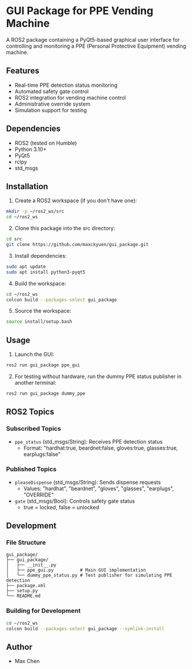 # GUI Package for PPE Vending Machine

A ROS2 package containing a PyQt5-based graphical user interface for controlling and monitoring a PPE (Personal Protective Equipment) vending machine.

## Features

- Real-time PPE detection status monitoring
- Automated safety gate control
- ROS2 integration for vending machine control
- Administrative override system
- Simulation support for testing

## Dependencies

- ROS2 (tested on Humble)
- Python 3.10+
- PyQt5
- rclpy
- std_msgs

## Installation

1. Create a ROS2 workspace (if you don't have one):
```bash
mkdir -p ~/ros2_ws/src
cd ~/ros2_ws
```

2. Clone this package into the src directory:
```bash
cd src
git clone https://github.com/maxckyuen/gui_package.git
```

3. Install dependencies:
```bash
sudo apt update
sudo apt install python3-pyqt5
```

4. Build the workspace:
```bash
cd ~/ros2_ws
colcon build --packages-select gui_package
```

5. Source the workspace:
```bash
source install/setup.bash
```

## Usage

1. Launch the GUI:
```bash
ros2 run gui_package ppe_gui
```

2. For testing without hardware, run the dummy PPE status publisher in another terminal:
```bash
ros2 run gui_package dummy_ppe
```

## ROS2 Topics

### Subscribed Topics
- `ppe_status` (std_msgs/String): Receives PPE detection status
  - Format: "hardhat:true, beardnet:false, gloves:true, glasses:true, earplugs:false"

### Published Topics
- `pleaseDispense` (std_msgs/String): Sends dispense requests
  - Values: "hardhat", "beardnet", "gloves", "glasses", "earplugs", "OVERRIDE"
- `gate` (std_msgs/Bool): Controls safety gate status
  - true = locked, false = unlocked

## Development

### File Structure
```
gui_package/
├── gui_package/
│   ├── __init__.py
│   ├── ppe_gui.py          # Main GUI implementation
│   └── dummy_ppe_status.py # Test publisher for simulating PPE detection
├── package.xml
├── setup.py
└── README.md
```

### Building for Development
```bash
cd ~/ros2_ws
colcon build --packages-select gui_package --symlink-install
```

## Author

- Max Chen 